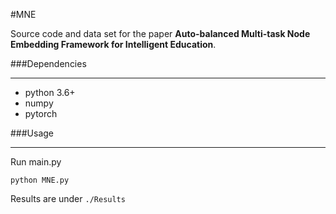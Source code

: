 #MNE

Source code and data set for the paper **Auto-balanced Multi-task Node Embedding Framework for Intelligent Education**.


###Dependencies

* * *
- python 3.6+
- numpy
- pytorch

###Usage

* * *
Run main.py
```
python MNE.py
```

Results are under `./Results`





